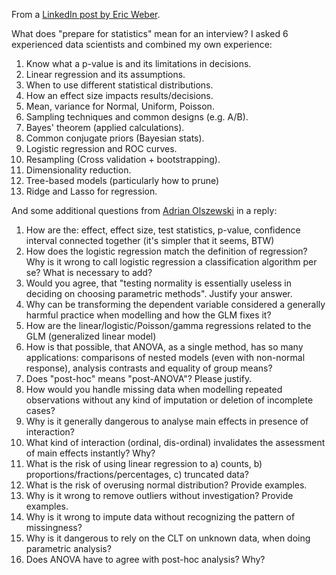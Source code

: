 From a [LinkedIn post by Eric Weber](https://www.linkedin.com/posts/eric-weber-060397b7_data-datascience-statistics-activity-6690747775702888448-9Pnq).

What does "prepare for statistics" mean for an interview? I asked 6 experienced data scientists and combined my own experience:

1. Know what a p-value is and its limitations in decisions.
2. Linear regression and its assumptions.
3. When to use different statistical distributions.
4. How an effect size impacts results/decisions.
5. Mean, variance for Normal, Uniform, Poisson.
6. Sampling techniques and common designs (e.g. A/B).
7. Bayes' theorem (applied calculations).
8. Common conjugate priors (Bayesian stats).
9. Logistic regression and ROC curves.
10. Resampling (Cross validation + bootstrapping).
11. Dimensionality reduction.
12. Tree-based models (particularly how to prune)
13. Ridge and Lasso for regression.


And some additional questions from [Adrian Olszewski](https://www.linkedin.com/in/adrianolszewski/) in a reply:

1. How are the: effect, effect size, test statistics, p-value, confidence interval connected together (it's simpler that it seems, BTW)
2. How does the logistic regression match the definition of regression? Why is it wrong to call logistic regression a classification algorithm per se? What is necessary to add?
3. Would you agree, that "testing normality is essentially useless in deciding on choosing parametric methods". Justify your answer.
4. Why can be transforming the dependent variable considered a generally harmful practice when modelling and how the GLM fixes it?
5. How are the linear/logistic/Poisson/gamma regressions related to the GLM (generalized linear model)
6. How is that possible, that ANOVA, as a single method, has so many applications: comparisons of nested models (even with non-normal response), analysis contrasts and equality of group means?
7. Does "post-hoc" means "post-ANOVA"? Please justify.
8. How would you handle missing data when modelling repeated observations without any kind of imputation or deletion of incomplete cases?
9. Why is it generally dangerous to analyse main effects in presence of interaction?
10. What kind of interaction (ordinal, dis-ordinal) invalidates the assessment of main effects instantly? Why?
11. What is the risk of using linear regression to a) counts, b) proportions/fractions/percentages, c) truncated data?
12. What is the risk of overusing normal distribution? Provide examples.
13. Why is it wrong to remove outliers without investigation? Provide examples.
14. Why is it wrong to impute data without recognizing the pattern of missingness?
15. Why is it dangerous to rely on the CLT on unknown data, when doing parametric analysis?
16. Does ANOVA have to agree with post-hoc analysis? Why?

